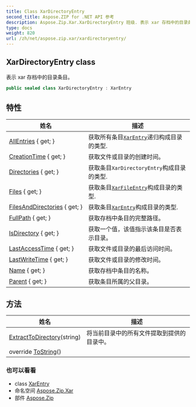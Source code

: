 ```yaml
---
title: Class XarDirectoryEntry
second_title: Aspose.ZIP for .NET API 参考
description: Aspose.Zip.Xar.XarDirectoryEntry 班级. 表示 xar 存档中的目录条目
type: docs
weight: 820
url: /zh/net/aspose.zip.xar/xardirectoryentry/
---
```

## XarDirectoryEntry class

表示 xar 存档中的目录条目。

```csharp
public sealed class XarDirectoryEntry : XarEntry
```

## 特性

| 姓名 | 描述 |
| --- | --- |
| [AllEntries](../../aspose.zip.xar/xardirectoryentry/allentries/) { get; } | 获取所有条目[`XarEntry`](../xarentry/)递归构成目录的类型. |
| [CreationTime](../../aspose.zip.xar/xarentry/creationtime/) { get; } | 获取文件或目录的创建时间。 |
| [Directories](../../aspose.zip.xar/xardirectoryentry/directories/) { get; } | 获取条目`XarDirectoryEntry`构成目录的类型. |
| [Files](../../aspose.zip.xar/xardirectoryentry/files/) { get; } | 获取条目[`XarFileEntry`](../xarfileentry/)构成目录的类型. |
| [FilesAndDirectories](../../aspose.zip.xar/xardirectoryentry/filesanddirectories/) { get; } | 获取条目[`XarEntry`](../xarentry/)构成目录的类型. |
| [FullPath](../../aspose.zip.xar/xarentry/fullpath/) { get; } | 获取存档中条目的完整路径。 |
| [IsDirectory](../../aspose.zip.xar/xarentry/isdirectory/) { get; } | 获取一个值，该值指示该条目是否表示目录。 |
| [LastAccessTime](../../aspose.zip.xar/xarentry/lastaccesstime/) { get; } | 获取文件或目录的最后访问时间。 |
| [LastWriteTime](../../aspose.zip.xar/xarentry/lastwritetime/) { get; } | 获取文件或目录的修改时间。 |
| [Name](../../aspose.zip.xar/xarentry/name/) { get; } | 获取存档中条目的名称。 |
| [Parent](../../aspose.zip.xar/xarentry/parent/) { get; } | 获取条目所属的父目录。 |

## 方法

| 姓名 | 描述 |
| --- | --- |
| [ExtractToDirectory](../../aspose.zip.xar/xardirectoryentry/extracttodirectory/)(string) | 将当前目录中的所有文件提取到提供的目录中。 |
| override [ToString](../../aspose.zip.xar/xarentry/tostring/)() |  |

### 也可以看看

* class [XarEntry](../xarentry/)
* 命名空间 [Aspose.Zip.Xar](../../aspose.zip.xar/)
* 部件 [Aspose.Zip](../../)


